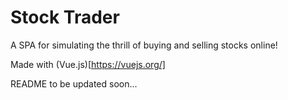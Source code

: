 # Stock Trader

A SPA for simulating the thrill of buying and selling stocks online!

Made with (Vue.js)[https://vuejs.org/]

README to be updated soon...
